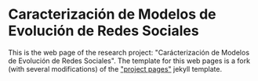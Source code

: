 # Caracterización de Modelos de Evolución de Redes Sociales

This is the web page of the research project: "Carácterización de Modelos de Evolución de Redes Sociales". The template for this web pages is a fork (with several modifications) of the ["project pages"](https://github.com/projectpages/project-pages/wiki/) jekyll template.

